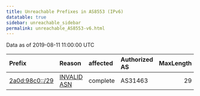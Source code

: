 ```yaml
---
title: Unreachable Prefixes in AS8553 (IPv6)
datatable: true
sidebar: unreachable_sidebar
permalink: unreachable_AS8553-v6.html
---
```


Data as of 2019-08-11 11:00:00 UTC


<div class="datatable-begin"></div>

| Prefix                                                 | Reason                                                                                               | affected   | Authorized AS   |   MaxLength | Anchor                                         |   unreachable /48s |
|:-------------------------------------------------------|:-----------------------------------------------------------------------------------------------------|:-----------|:----------------|------------:|:-----------------------------------------------|-------------------:|
| [2a0d:98c0::/29](https://stat.ripe.net/2a0d:98c0::/29) | [INVALID ASN](https://rpki-validator.ripe.net/announcement-preview?asn=AS8553&prefix=2a0d:98c0::/29) | complete   | AS31463         |          29 | [RIPE](unreachable_RIPE_NCC_RPKI_Root-v6.html) |             524288 |

<div class="datatable-end"></div>